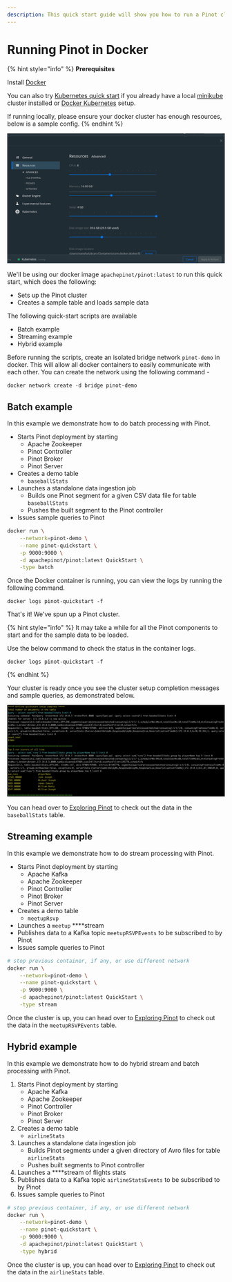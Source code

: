 ```yaml
---
description: This quick start guide will show you how to run a Pinot cluster using Docker.
---
```


# Running Pinot in Docker

{% hint style="info" %}
**Prerequisites**

Install [Docker](https://hub.docker.com/editions/community/docker-ce-desktop-mac)

You can also try [Kubernetes quick start](kubernetes-quickstart.md) if you already have a local [minikube](https://kubernetes.io/docs/tasks/tools/install-minikube/) cluster installed or [Docker Kubernetes](https://www.docker.com/products/kubernetes) setup.

If running locally, please ensure your docker cluster has enough resources, below is a sample config.
{% endhint %}

![](../../.gitbook/assets/image%20%281%29.png)

We'll be using our docker image `apachepinot/pinot:latest` to run this quick start, which does the following:

* Sets up the Pinot cluster
* Creates a sample table and loads sample data

The following quick-start scripts are available 

* Batch example
* Streaming example
* Hybrid example

Before running the scripts, create an isolated bridge network `pinot-demo` in docker. This will allow all docker containers to easily communicate with each other. You can create the network using the following command - 

```text
docker network create -d bridge pinot-demo
```

## Batch example

In this example we demonstrate how to do batch processing with Pinot.

* Starts Pinot deployment by starting
  * Apache Zookeeper
  * Pinot Controller
  * Pinot Broker
  * Pinot Server
* Creates a demo table
  * `baseballStats`
* Launches a standalone data ingestion job
  * Builds one Pinot segment for a given CSV data file for table `baseballStats`
  * Pushes the built segment to the Pinot controller
* Issues sample queries to Pinot

```bash
docker run \
    --network=pinot-demo \
    --name pinot-quickstart \
    -p 9000:9000 \
    -d apachepinot/pinot:latest QuickStart \
    -type batch
```

Once the Docker container is running, you can view the logs by running the following command.

```text
docker logs pinot-quickstart -f
```

That's it! We've spun up a Pinot cluster. 

{% hint style="info" %}
It may take a while for all the Pinot components to start and for the sample data to be loaded. 

Use the below command to check the status in the container logs.

```text
docker logs pinot-quickstart -f
```
{% endhint %}

Your cluster is ready once you see the cluster setup completion messages and sample queries, as demonstrated below.

![Cluster Setup Completion Example ](../../.gitbook/assets/image%20%2828%29.png)

You can head over to [Exploring Pinot](../components/exploring-pinot.md) to check out the data in the `baseballStats` table.

## Streaming example

In this example we demonstrate how to do stream processing with Pinot.

* Starts Pinot deployment by starting
  * Apache Kafka
  * Apache Zookeeper
  * Pinot Controller
  * Pinot Broker
  * Pinot Server
* Creates a demo table
  * `meetupRsvp`
* Launches a `meetup` ****stream
* Publishes data to a Kafka topic `meetupRSVPEvents` to be subscribed to by Pinot
* Issues sample queries to Pinot

```bash
# stop previous container, if any, or use different network
docker run \
    --network=pinot-demo \
    --name pinot-quickstart \
    -p 9000:9000 \
    -d apachepinot/pinot:latest QuickStart \
    -type stream
```

Once the cluster is up, you can head over to  [Exploring Pinot](../components/exploring-pinot.md) to check out the data in the `meetupRSVPEvents` table.

## Hybrid example

In this example we demonstrate how to do hybrid stream and batch processing with Pinot.

1. Starts Pinot deployment by starting
   * Apache Kafka
   * Apache Zookeeper
   * Pinot Controller
   * Pinot Broker
   * Pinot Server
2. Creates a demo table
   * `airlineStats`
3. Launches a standalone data ingestion job
   * Builds Pinot segments under a given directory of Avro files for table `airlineStats`
   * Pushes built segments to Pinot controller
4. Launches a ****stream of flights stats
5. Publishes data to a Kafka topic `airlineStatsEvents` to be subscribed to by Pinot
6. Issues sample queries to Pinot 

```bash
# stop previous container, if any, or use different network
docker run \
    --network=pinot-demo \
    --name pinot-quickstart \
    -p 9000:9000 \
    -d apachepinot/pinot:latest QuickStart \
    -type hybrid
```

Once the cluster is up, you can head over to  [Exploring Pinot](../components/exploring-pinot.md) to check out the data in the `airlineStats` table.


